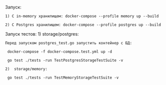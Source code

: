 Запуск:
    
    1) С in-memory хранилищем: docker-compose --profile memory up --build
    
    2) C Postgres хранилищем: docker-compose --profile postgres up --build


Запуск тестов:
    1) storage/postgres:
    
    Перед запуском postgres_test.go запустить контейнер с БД:
     
     docker-compose -f docker-compose.test.yml up -d
     
     go test ./tests -run TestPostgresStorageTestSuite -v
    
    2)  storage/memory:
     
     go test ./tests -run TestMemoryStorageTestSuite -v
